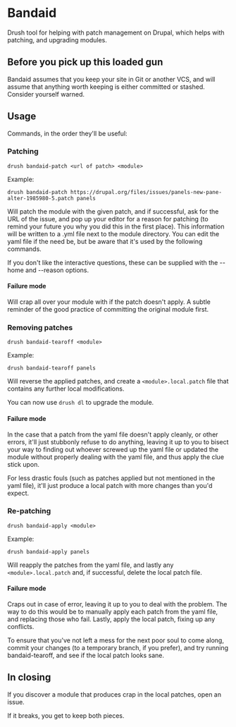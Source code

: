 Bandaid
=======

Drush tool for helping with patch management on Drupal, which helps
with patching, and upgrading modules.

Before you pick up this loaded gun
----------------------------------

Bandaid assumes that you keep your site in Git or another VCS, and
will assume that anything worth keeping is either committed or
stashed. Consider yourself warned.

Usage
-----

Commands, in the order they'll be useful:

### Patching ###

    drush bandaid-patch <url of patch> <module>

Example:

    drush bandaid-patch https://drupal.org/files/issues/panels-new-pane-alter-1985980-5.patch panels

Will patch the module with the given patch, and if successful, ask for
the URL of the issue, and pop up your editor for a reason for patching
(to remind your future you why you did this in the first place). This
information will be written to a .yml file next to the module
directory. You can edit the yaml file if the need be, but be aware
that it's used by the following commands.

If you don't like the interactive questions, these can be supplied
with the --home and --reason options.

#### Failure mode ####

Will crap all over your module with if the patch doesn't apply. A
subtle reminder of the good practice of committing the original module first.

### Removing patches ###

    drush bandaid-tearoff <module>

Example:

    drush bandaid-tearoff panels

Will reverse the applied patches, and create a `<module>.local.patch`
file that contains any further local modifications.

You can now use `drush dl` to upgrade the module. 

#### Failure mode ####

In the case that a patch from the yaml file doesn't apply cleanly, or
other errors, it'll just stubbonly refuse to do anything, leaving it
up to you to bisect your way to finding out whoever screwed up the
yaml file or updated the module without properly dealing with the yaml
file, and thus apply the clue stick upon.

For less drastic fouls (such as patches applied but not mentioned in
the yaml file), it'll just produce a local patch with more changes
than you'd expect.

### Re-patching ###

    drush bandaid-apply <module>

Example:

    drush bandaid-apply panels

Will reapply the patches from the yaml file, and lastly any
`<module>.local.patch` and, if successful, delete the local patch file.

#### Failure mode ####

Craps out in case of error, leaving it up to you to deal with the
problem. The way to do this would be to manually apply each patch from
the yaml file, and replacing those who fail. Lastly, apply the local
patch, fixing up any conflicts.

To ensure that you've not left a mess for the next poor soul to come
along, commit your changes (to a temporary branch, if you prefer), and
try running bandaid-tearoff, and see if the local patch looks sane.

In closing
----------

If you discover a module that produces crap in the local patches, open
an issue. 

If it breaks, you get to keep both pieces.
